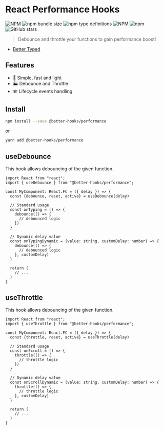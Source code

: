 # React Performance Hooks

[![NPM](https://img.shields.io/npm/v/@better-hooks/performance.svg)](https://www.npmjs.com/package/@better-hooks/performance)
![npm bundle size](https://img.shields.io/bundlephobia/minzip/@better-hooks/performance)
![npm type definitions](https://img.shields.io/npm/types/@better-hooks/performance)
![NPM](https://img.shields.io/npm/l/@better-hooks/performance)
![npm](https://img.shields.io/npm/dm/@better-hooks/performance)
![GitHub stars](https://img.shields.io/github/stars/BetterTyped/react-performance-hooks?style=social)

> Debounce and throttle your functions to gain performance boost!

- [Better Typed](https://github.com/BetterTyped)

## Features

- :rocket: Simple, fast and light
- :factory: Debounce and Throttle
- 🪗 Lifecycle events handling

## Install

```bash
npm install --save @better-hooks/performance
```

or

```bash
yarn add @better-hooks/performance
```

## useDebounce

This hook allows debouncing of the given function.

```tsx
import React from "react";
import { useDebounce } from "@better-hooks/performance";

const MyComponent: React.FC = ({ delay }) => {
  const {debounce, reset, active} = useDebounce(delay)

  // Standard usage
  const onTyping = () => {
    debounce(() => {
      // debounced logic
    })
  }

  // Dynamic delay value
  const onTypingDynamic = (value: string, customDelay: number) => {
    debounce(() => {
      // debounced logic
    }, customDelay)
  }

  return (
    // ...
  )
}

```

## useThrottle

This hook allows debouncing of the given function.

```tsx
import React from "react";
import { useThrottle } from "@better-hooks/performance";

const MyComponent: React.FC = ({ delay }) => {
  const {throttle, reset, active} = useThrottle(delay)

  // Standard usage
  const onScroll = () => {
    throttle(() => {
      // throttle logic
    })
  }

  // Dynamic delay value
  const onScrollDynamic = (value: string, customDelay: number) => {
    throttle(() => {
      // throttle logic
    }, customDelay)
  }

  return (
    // ...
  )
}

```
